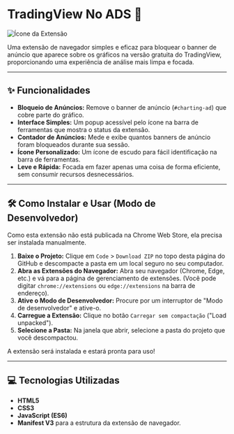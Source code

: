 # TradingView No ADS 🚀

![Ícone da Extensão](https://i.imgur.com/uCgWb2x.png)

Uma extensão de navegador simples e eficaz para bloquear o banner de anúncio que aparece sobre os gráficos na versão gratuita do TradingView, proporcionando uma experiência de análise mais limpa e focada.

---

## ✨ Funcionalidades

- **Bloqueio de Anúncios:** Remove o banner de anúncio (`#charting-ad`) que cobre parte do gráfico.
- **Interface Simples:** Um popup acessível pelo ícone na barra de ferramentas que mostra o status da extensão.
- **Contador de Anúncios:** Mede e exibe quantos banners de anúncio foram bloqueados durante sua sessão.
- **Ícone Personalizado:** Um ícone de escudo para fácil identificação na barra de ferramentas.
- **Leve e Rápida:** Focada em fazer apenas uma coisa de forma eficiente, sem consumir recursos desnecessários.

---

## 🛠️ Como Instalar e Usar (Modo de Desenvolvedor)

Como esta extensão não está publicada na Chrome Web Store, ela precisa ser instalada manualmente.

1.  **Baixe o Projeto:** Clique em `Code` > `Download ZIP` no topo desta página do GitHub e descompacte a pasta em um local seguro no seu computador.
2.  **Abra as Extensões do Navegador:** Abra seu navegador (Chrome, Edge, etc.) e vá para a página de gerenciamento de extensões. (Você pode digitar `chrome://extensions` ou `edge://extensions` na barra de endereço).
3.  **Ative o Modo de Desenvolvedor:** Procure por um interruptor de "Modo de desenvolvedor" e ative-o.
4.  **Carregue a Extensão:** Clique no botão `Carregar sem compactação` ("Load unpacked").
5.  **Selecione a Pasta:** Na janela que abrir, selecione a pasta do projeto que você descompactou.

A extensão será instalada e estará pronta para uso!

---

## 💻 Tecnologias Utilizadas

- **HTML5**
- **CSS3**
- **JavaScript (ES6)**
- **Manifest V3** para a estrutura da extensão de navegador.